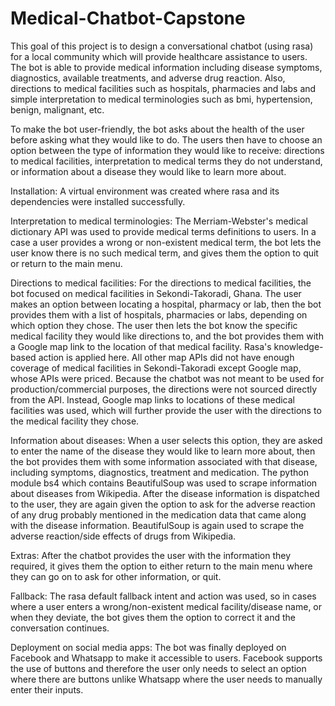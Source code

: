 # Medical-Chatbot-Capstone
This goal of this project is to design a conversational chatbot (using rasa) for a local community which will provide healthcare assistance to users. The bot is able to provide medical information including disease symptoms, diagnostics, available treatments, and adverse drug reaction. Also, directions to medical facilities such as hospitals, pharmacies and labs and simple interpretation to medical terminologies such as bmi, hypertension, benign, malignant, etc.

To make the bot user-friendly, the bot asks about the health of the user before asking what they would like to do. The users then have to choose an option between the type of information they would like to receive: directions to medical facilities, interpretation to medical terms they do not understand, or information about a disease they would like to learn more about.

Installation:
A virtual environment was created where rasa and its dependencies were installed successfully.

Interpretation to medical terminologies:
The Merriam-Webster's medical dictionary API was used to provide medical terms definitions to users. In a case a user provides a wrong or non-existent medical term, the bot lets the user know there is no such medical term, and gives them the option to quit or return to the main menu.

Directions to medical facilities:
For the directions to medical facilities, the bot focused on medical facilities in Sekondi-Takoradi, Ghana. The user makes an option between locating a hospital, pharmacy or lab, then the bot provides them with a list of hospitals, pharmacies or labs, depending on which option they chose. The user then lets the bot know the specific medical facility they would like directions to, and the bot provides them with a Google map link to the location of that medical facility. Rasa's knowledge-based action is applied here.
All other map APIs did not have enough coverage of medical facilities in Sekondi-Takoradi except Google map, whose APIs were priced. Because the chatbot was not meant to be used for production/commercial purposes, the directions were not sourced directly from the API. Instead, Google map links to locations of these medical facilities was used, which will further provide the user with the directions to the medical facility they chose.

Information about diseases:
When a user selects this option, they are asked to enter the name of the disease they would like to learn more about, then the bot provides them with some information associated with that disease, including symptoms, diagnostics, treatment and medication.
The python module bs4 which contains BeautifulSoup was used to scrape information about diseases from Wikipedia.
After the disease information is dispatched to the user, they are again given the option to ask for the adverse reaction of any drug probably mentioned in the medication data that came along with the disease information. BeautifulSoup is again used to scrape the adverse reaction/side effects of drugs from Wikipedia.

Extras:
After the chatbot provides the user with the information they required, it gives them the option to either return to the main menu where they can go on to ask for other information, or quit.

Fallback:
The rasa default fallback intent and action was used, so in cases where a user enters a wrong/non-existent medical facility/disease name, or when they deviate, the bot gives them the option to correct it and the conversation continues.

Deployment on social media apps:
The bot was finally deployed on Facebook and Whatsapp to make it accessible to users. Facebook supports the use of buttons and therefore the user only needs to select an option where there are buttons unlike Whatsapp where the user needs to manually enter their inputs.